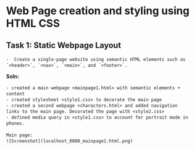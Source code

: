 # Web Page creation and styling using HTML CSS 

## Task 1: **Static Webpage Layout**
    -  Create a single-page website using semantic HTML elements such as `<header>`, `<nav>`, `<main>`, and `<footer>`.

**Soln:**

    - created a main webpage <mainpage1.html> with semantic elements + content 
    - created stylesheet <style1.css> to decorate the main page 
    - created a second webpage <characters.html> and added navigation links to the main page. Decorated the page with <style2.css> 
    - defined media query in <style1.css> to account for portrait mode in phones.

    Main page:
    ![Screenshot](localhost_8080_mainpage1.html.png)
